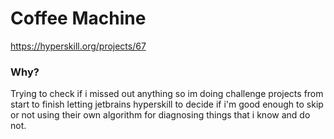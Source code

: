 # Coffee Machine
https://hyperskill.org/projects/67

### Why?
Trying to check if i missed out anything so im doing challenge projects from start to finish letting jetbrains hyperskill to decide if i'm good enough to skip or not using their own algorithm for diagnosing things that i know and do not.